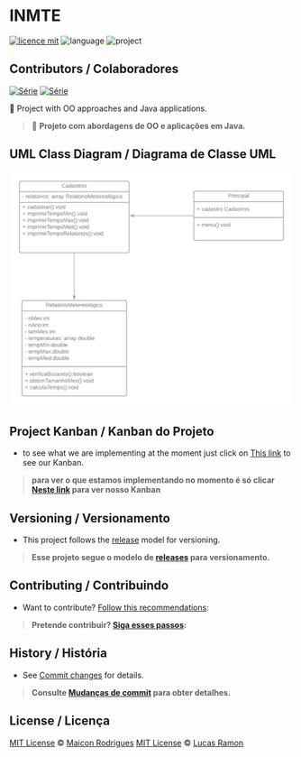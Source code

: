 

# INMTE
[![licence mit](https://img.shields.io/badge/licence-MIT-blue.svg)](https://github.com/Maiconrq/INMTE/blob/main/LICENSE)
![language](https://img.shields.io/badge/java-only-yellow)
![project](https://img.shields.io/badge/project-INMTE-red)

## Contributors / Colaboradores
[![Série](https://img.shields.io/badge/Maiconrq-UnB-blue)](https://github.com/Maiconrq/INMTE)
[![Série](https://img.shields.io/badge/lramon2001-INMTE-green)](https://github.com/lramon2001/INMTE)

:rocket: Project with OO approaches and Java applications. 

> :rocket: **Projeto com abordagens de OO e aplicações em Java.**

## UML Class Diagram / Diagrama de Classe UML
<img src="https://github.com/lramon2001/INMTE/blob/main/INMTE.png" alt="UMLDiagram" width="550"/>

## Project Kanban / Kanban do Projeto

- to see what we are implementing at the moment just click on [This link](https://trello.com/b/8oqCnlLg/inmte) to see our Kanban.  

> **para ver o que estamos implementando no momento é só clicar [Neste link](https://trello.com/b/8oqCnlLg/inmte) para ver nosso Kanban**

## Versioning / Versionamento
- This project follows the [release](https://github.com/lramon2001/INMTE/releases) model for versioning.

> **Esse projeto segue o modelo de [releases](https://github.com/lramon2001/INMTE/releases) para versionamento.**


## Contributing / Contribuindo

- Want to contribute? [Follow this recommendations](./CONTRIBUTING.md):  

> **Pretende contribuir? [Siga esses passos](./CONTRIBUTING.md):**


## History / História
- See [Commit changes](https://github.com/Maiconrq/INMTE/commits/main) for details.

> **Consulte [Mudanças de commit](https://github.com/Maiconrq/INMTE/commits/main) para obter detalhes.**

## License / Licença
[MIT License](https://github.com/Maiconrq/INMTE/blob/main/LICENSE) © [Maicon Rodrigues](https://github.com/Maiconrq)
[MIT License](https://github.com/lramon2001/INMTE/blob/main/LICENSE) © [Lucas Ramon](https://github.com/lramon2001)
